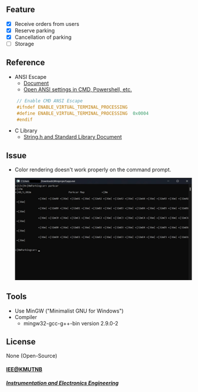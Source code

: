 ## Feature
- [x] Receive orders from users
- [x] Reserve parking
- [x] Cancellation of parking
- [ ] Storage
## Reference
- ANSI Escape
  - [Document ](https://gist.github.com/fnky/458719343aabd01cfb17a3a4f7296797)
  - [Open ANSI settings in CMD, Powershell, etc. ](https://stackoverflow.com/questions/62784691/coloring-text-in-cmd-c)
``` c
    // Enable CMD ANSI Escape
    #ifndef ENABLE_VIRTUAL_TERMINAL_PROCESSING
    #define ENABLE_VIRTUAL_TERMINAL_PROCESSING  0x0004
    #endif
```
- C Library 
  - [String.h and Standard Library Document ](https://www.tutorialspoint.com/c_standard_library/string_h.htm) 
## Issue
- Color rendering doesn't work properly on the command prompt.

    ![command prompt.](assets/Issue_Color_CommandPrompt.jpg)
## Tools
- Use MinGW ("Minimalist GNU for Windows")
- Compiler
  - mingw32-gcc-g++-bin  version 2.9.0-2
## License
None (Open-Source)
#### [IEE@KMUTNB](https://iee.eng.kmutnb.ac.th/iee/)
##### [Instrumentation and Electronics Engineering](https://iee.eng.kmutnb.ac.th/web/)
